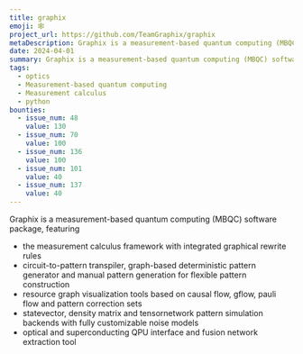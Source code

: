 ```yaml
---
title: graphix
emoji: 🕸️
project_url: https://github.com/TeamGraphix/graphix
metaDescription: Graphix is a measurement-based quantum computing (MBQC) software package
date: 2024-04-01
summary: Graphix is a measurement-based quantum computing (MBQC) software package
tags:
  - optics
  - Measurement-based quantum computing
  - Measurement calculus
  - python
bounties:
  - issue_num: 48
    value: 130
  - issue_num: 70
    value: 100
  - issue_num: 136
    value: 100
  - issue_num: 101
    value: 40
  - issue_num: 137
    value: 40
---
```


Graphix is a measurement-based quantum computing (MBQC) software package, featuring
- the measurement calculus framework with integrated graphical rewrite rules
- circuit-to-pattern transpiler, graph-based deterministic pattern generator and manual pattern generation for flexible pattern construction
- resource graph visualization tools based on causal flow, gflow, pauli flow and pattern correction sets
- statevector, density matrix and tensornetwork pattern simulation backends with fully customizable noise models
- optical and superconducting QPU interface and fusion network extraction tool
